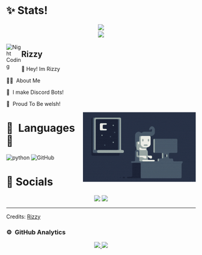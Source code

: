 # ✨ Stats!

<div align="center">
    <img src="https://komarev.com/ghpvc/?username=rizzycoding&color=32CD32"/>
</div>


<div align="center">
    <a href="https://discord.com/users/952534330897469502" title="Discord Profile"><img src="https://lanyard-profile-readme.vercel.app/api/952534330897469502"></a>
</div>


<img alt="Night Coding" src="./assets/Hand%20Wave.gif" width='40' align="left"/><h2>Rizzy</h2>
👋 Hey! Im Rizzy

👨‍💼 &nbsp;About Me

🤖 &nbsp;I make Discord Bots!

🏴󠁧󠁢󠁷󠁬󠁳󠁿 &nbsp;Proud To Be welsh!


<img alt="Night Coding" src="https://raw.githubusercontent.com/AVS1508/AVS1508/master/assets/Night-Coding.gif" align="right"/>

# **🔨 &nbsp;Languages 🔨**

![python](https://camo.githubusercontent.com/1d60a65352c961dc0bc3bfcddb926a34787b47ffced9bcadeaea32962297ef5a/68747470733a2f2f696d672e736869656c64732e696f2f62616467652f2d507974686f6e2d3035313232413f7374796c653d666c6174266c6f676f3d707974686f6e)
![GitHub](https://img.shields.io/badge/-GitHub-05122A?style=flat&logo=github)&nbsp;

# 📱 Socials
<div align="center">
    <a href="https://discord.gg/frendo" target="_blank"><img src="https://shields.io/badge/Frendo-111111.svg?&style=for-the-badge&logo=discord"></a>
    <a href="https://github.com/rizzycoding" target="_blank"><img src="https://shields.io/badge/RizzyCoding-111111.svg?&style=for-the-badge&logo=github"></a>
</div>

-----
Credits: [Rizzy](https://github.com/RizzyCoding)

### ⚙️ &nbsp;GitHub Analytics

<p align="center">
<a href="https://github.com/RizzyCoding">
  <img height="180em" src="https://github-readme-stats-eight-theta.vercel.app/api?username=RizzyCoding&show_icons=true&theme=algolia&include_all_commits=true&count_private=true"/>
  <img height="180em" src="https://github-readme-stats-eight-theta.vercel.app/api/top-langs/?username=RizzyCoding&layout=compact&langs_count=8&theme=algolia"/>
</a>
</p>
